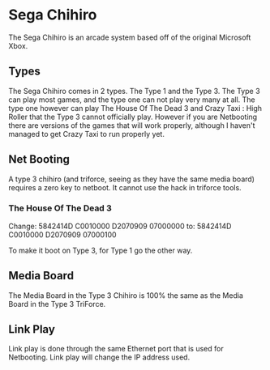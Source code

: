 # Sega Chihiro

The Sega Chihiro is an arcade system based off of the original Microsoft Xbox.

## Types

The Sega Chihiro comes in 2 types. The Type 1 and the Type 3. The Type 3 can play most games, and the type one can not play very many at all. The type one however can play The House Of The Dead 3 and Crazy Taxi : High Roller that the Type 3 cannot officially play. However if you are Netbooting there are versions of the games that will work properly, although I haven't managed to get Crazy Taxi to run properly yet.

## Net Booting

A type 3 chihiro (and triforce, seeing as they have the same media board) requires a zero key to netboot. It cannot use the hack in triforce tools.

### The House Of The Dead 3

Change: 5842414D C0010000 D2070909 07000000
to: 5842414D C0010000 D2070909 07000100

To make it boot on Type 3, for Type 1 go the other way.

## Media Board

The Media Board in the Type 3 Chihiro is 100% the same as the Media Board in the Type 3 TriForce.

## Link Play

Link play is done through the same Ethernet port that is used for Netbooting. Link play will change the IP address used.
